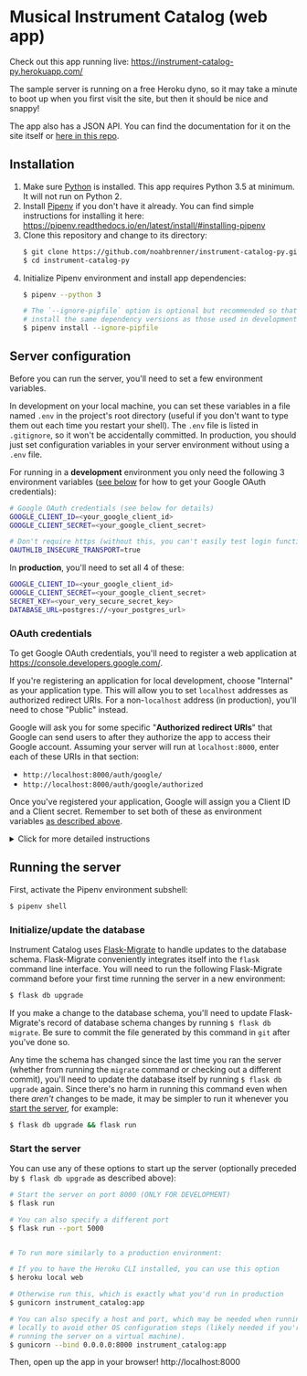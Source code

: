 Musical Instrument Catalog (web app)
====================================

Check out this app running live: https://instrument-catalog-py.herokuapp.com/

The sample server is running on a free Heroku dyno, so it may take a minute to boot up when you first visit the site, but then it should be nice and snappy!

The app also has a JSON API. You can find the documentation for it on the site itself or [here in this repo][API].

Installation
------------

1. Make sure [Python][] is installed. This app requires Python 3.5 at minimum. It will not run on Python 2.
2. Install [Pipenv][] if you don't have it already. You can find simple instructions for installing it here: https://pipenv.readthedocs.io/en/latest/install/#installing-pipenv
3. Clone this repository and change to its directory:
   ```bash
   $ git clone https://github.com/noahbrenner/instrument-catalog-py.git
   $ cd instrument-catalog-py
   ```
4. Initialize Pipenv environment and install app dependencies:
   ```bash
   $ pipenv --python 3

   # The `--ignore-pipfile` option is optional but recommended so that you
   # install the same dependency versions as those used in development.
   $ pipenv install --ignore-pipfile
   ```

Server configuration
--------------------

Before you can run the server, you'll need to set a few environment variables.

In development on your local machine, you can set these variables in a file named `.env` in the project's root directory (useful if you don't want to type them out each time you restart your shell). The `.env` file is listed in `.gitignore`, so it won't be accidentally committed. In production, you should just set configuration variables in your server environment without using a `.env` file.


For running in a **development** environment you only need the following 3 environment variables ([see below](#oauth-credentials) for how to get your Google OAuth credentials):

```bash
# Google OAuth credentials (see below for details)
GOOGLE_CLIENT_ID=<your_google_client_id>
GOOGLE_CLIENT_SECRET=<your_google_client_secret>

# Don't require https (without this, you can't easily test login functionality locally)
OAUTHLIB_INSECURE_TRANSPORT=true
```

In **production**, you'll need to set all 4 of these:

```bash
GOOGLE_CLIENT_ID=<your_google_client_id>
GOOGLE_CLIENT_SECRET=<your_google_client_secret>
SECRET_KEY=<your_very_secure_secret_key>
DATABASE_URL=postgres://<your_postgres_url>
```

### OAuth credentials

To get Google OAuth credentials, you'll need to register a web application at <https://console.developers.google.com/>.

If you're registering an application for local development, choose "Internal" as your application type. This will allow you to set `localhost` addresses as authorized redirect URIs. For a non-`localhost` address (in production), you'll need to chose "Public" instead.

Google will ask you for some specific "**Authorized redirect URIs**" that Google can send users to after they authorize the app to access their Google account. Assuming your server will run at `localhost:8000`, enter each of these URIs in that section:

<!--
TODO Authorized JavaScript origins:

* http://localhost:8000
-->

* `http://localhost:8000/auth/google/`
* `http://localhost:8000/auth/google/authorized`

Once you've registered your application, Google will assign you a Client ID and a Client secret. Remember to set both of these as environment variables [as described above](#server-configuration).

<details>
<summary>Click for more detailed instructions</summary>

1. Visit https://console.developers.google.com/ and log in if needed.
2. Click on the drop-down menu at the top left, right next to "Google APIs".
3. Click on "NEW PROJECT" at the top right of the modal that pops up.
4. Optionally name the project, then click the "CREATE" button.
5. Check the text shown on the drop down menu next to "Google APIs" at the top left (the same one as step 2). If that text isn't the name of the project you just crated, click on it and select the correct project.
6. Click on "Credentials" in the left sidebar.
7. Click on "OAuth consent screen" in the top navigation bar of the main page section.
8. If you only need credentials for local development, select "Internal" in the **Application type** section. You can also enter an application name, perhaps something like "Instrument Catalog (dev)". Then, click on the "Save" button at the bottom of the page. This should take you back to the "Credentials" tab.
9. Click the "Create credentials" button in the main window and select "OAuth client ID".
10. Select "Web application".
11. In the **Authorized redirect URIs** section, enter all the URIs listed above (a new input field will appear after you've entered an address in one of them).
12. You will now be shown your client ID and client secret (you can come back to this page any time to find them again). Copy each of these and paste them into a file named `.env` that you create in the root directory of the Instrument Catalog repo, as described in the [Server configuration](#server-configuration) section.

</details>

Running the server
------------------

First, activate the Pipenv environment subshell:

```bash
$ pipenv shell
```

### Initialize/update the database

Instrument Catalog uses [Flask-Migrate][] to handle updates to the database schema. Flask-Migrate conveniently integrates itself into the `flask` command line interface. You will need to run the following Flask-Migrate command before your first time running the server in a new environment:

```bash
$ flask db upgrade
```

If you make a change to the database schema, you'll need to update Flask-Migrate's record of database schema changes by running `$ flask db migrate`. Be sure to commit the file generated by this command in `git` after you've done so.

Any time the schema has changed since the last time you ran the server (whether from running the `migrate` command or checking out a different commit), you'll need to update the database itself by running `$ flask db upgrade` again. Since there's no harm in running this command even when there *aren't* changes to be made, it may be simpler to run it whenever you [start the server](#start-the-server), for example:

```bash
$ flask db upgrade && flask run
```

### Start the server

You can use any of these options to start up the server (optionally preceded by `$ flask db upgrade` as described above):

```bash
# Start the server on port 8000 (ONLY FOR DEVELOPMENT)
$ flask run

# You can also specify a different port
$ flask run --port 5000


# To run more similarly to a production environment:

# If you to have the Heroku CLI installed, you can use this option
$ heroku local web

# Otherwise run this, which is exactly what you'd run in production
$ gunicorn instrument_catalog:app

# You can also specify a host and port, which may be needed when running
# locally to avoid other OS configuration steps (likely needed if you're
# running the server on a virtual machine).
$ gunicorn --bind 0.0.0.0:8000 instrument_catalog:app
```

Then, open up the app in your browser! http://localhost:8000

[API]: instrument_catalog/doc/api.md
[Flask-Migrate]: https://flask-migrate.readthedocs.io/en/latest/
[Python]: https://www.python.org/downloads.
[Pipenv]: https://pipenv.readthedocs.io/en/latest/
